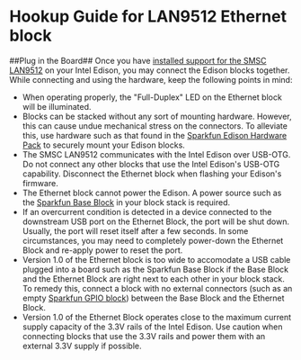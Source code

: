 Hookup Guide for LAN9512 Ethernet block
=======================================

##Plug in the Board##
Once you have [installed support for the SMSC LAN9512](https://github.com/LGSInnovations/Edison-Ethernet/blob/master/README.md) on your Intel Edison, you may connect the Edison blocks together. While connecting and using the hardware, keep the following points in mind: 
* When operating properly, the "Full-Duplex" LED on the Ethernet block will be illuminated. 
* Blocks can be stacked without any sort of mounting hardware. However, this can cause undue mechanical stress on the connectors. To alleviate this, use hardware such as that found in the [Sparkfun Edison Hardware Pack](https://www.sparkfun.com/products/13187) to securely mount your Edison blocks.
* The SMSC LAN9512 communicates with the Intel Edison over USB-OTG. Do not connect any other blocks that use the Intel Edison's USB-OTG capability. Disconnect the Ethernet block when flashing your Edison's firmware. 
* The Ethernet block cannot power the Edison. A power source such as the [Sparkfun Base Block](https://www.sparkfun.com/products/13045) in your block stack is required. 
* If an overcurrent condition is detected in a device connected to the downstream USB port on the Ethernet Block, the port will be shut down. Usually, the port will reset itself after a few seconds. In some circumstances, you may need to completely power-down the Ethernet Block and re-apply power to reset the port. 
* Version 1.0 of the Ethernet block is too wide to accomodate a USB cable plugged into a board such as the Sparkfun Base Block if the Base Block and the Ethernet Block are right next to each other in your block stack. To remedy this, connect a block with no external connectors (such as an empty [Sparkfun GPIO block](https://www.sparkfun.com/products/13038)) between the Base Block and the Ethernet Block. 
* Version 1.0 of the Ethernet Block operates close to the maximum current supply capacity of the 3.3V rails of the Intel Edison. Use caution when connecting blocks that use the 3.3V rails and power them with an external 3.3V supply if possible. 
